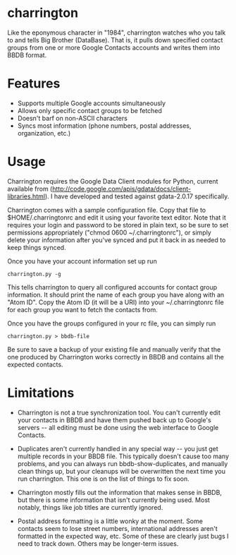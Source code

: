 charrington
===========

Like the eponymous character in &quot;1984&quot;, charrington watches who you talk to and tells 
Big Brother (DataBase). That is, it pulls down specified contact groups from one or more Google 
Contacts accounts and writes them into BBDB format.



Features
===========
* Supports multiple Google accounts simultaneously
* Allows only specific contact groups to be fetched
* Doesn't barf on non-ASCII characters
* Syncs most information (phone numbers, postal addresses, organization, etc.) 


Usage
===========
Charrington requires the Google Data Client modules for Python, current available from
(http://code.google.com/apis/gdata/docs/client-libraries.html). I have developed and tested
against gdata-2.0.17 specifically.

Charrington comes with a sample configuration file. Copy that file to $HOME/.charringtonrc and edit
it using your favorite text editor. Note that it requires your login and password to be stored in 
plain text, so be sure to set permissions appropriately ("chmod 0600 ~/.charringtonrc"), or simply
delete your information after you've synced and put it back in as needed to keep things synced.

Once you have your account information set up run

    charrington.py -g

This tells charrington to query all configured accounts for contact group information. It should
print the name of each group you have along with an "Atom ID". Copy the Atom ID (it will be a URI)
into your ~/.charringtonrc file for each group you want to fetch the contacts from.

Once you have the groups configured in your rc file, you can simply run

    charrington.py > bbdb-file

Be sure to save a backup of your existing file and manually verify that the one produced by 
Charrington works correctly in BBDB and contains all the expected contacts.



Limitations
===========
* Charrington is not a true synchronization tool. You can't currently edit your contacts in BBDB
and have them pushed back up to Google's servers -- all editing must be done using the web
interface to Google Contacts.

* Duplicates aren't currently handled in any special way -- you just get multiple records in your
BBDB file. This typically doesn't cause too many problems, and you can always run bbdb-show-duplicates,
and manually clean things up, but your cleanups will be overwritten the next time you run charrington.
This one is on the list of things to fix soon.

* Charrington mostly fills out the information that makes sense in BBDB, but there is some information
that isn't currently being used. Most notably, things like job titles are currently ignored.

* Postal address formatting is a little wonky at the moment. Some contacts seem to lose street numbers,
international addresses aren't formatted in the expected way, etc. Some of these are clearly just bugs
I need to track down. Others may be longer-term issues.
